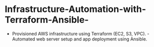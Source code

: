 # Infrastructure-Automation-with-Terraform-Ansible-
  - Provisioned AWS infrastructure using Terraform (EC2, S3, VPC).   - Automated web server setup and app deployment using Ansible.
